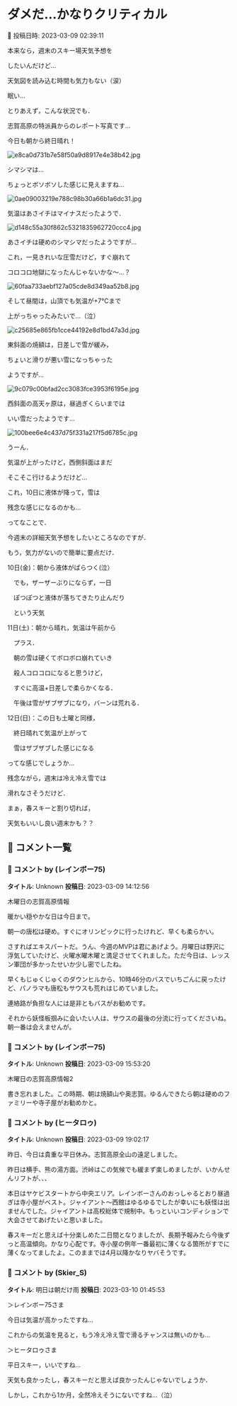 # ダメだ…かなりクリティカル

📅 投稿日時: 2023-03-09 02:39:11

本来なら，週末のスキー場天気予想を


したいんだけど…


天気図を読み込む時間も気力もない（涙）


眠い…





とりあえず，こんな状況でも．


志賀高原の特派員からのレポート写真です…


今日も朝から終日晴れ！




![e8ca0d731b7e58f50a9d8917e4e38b42.jpg](images/e8ca0d731b7e58f50a9d8917e4e38b42.jpg)







シマシマは…


ちょっとボソボソした感じに見えますね…




![0ae09003219e788c98b30a66b1a6dc31.jpg](images/0ae09003219e788c98b30a66b1a6dc31.jpg)







気温はあさイチはマイナスだったようで．




![d148c55a30f862c5321835962720ccc4.jpg](images/d148c55a30f862c5321835962720ccc4.jpg)







あさイチは硬めのシマシマだったようですが…


これ，一見きれいな圧雪だけど，すぐ崩れて


コロコロ地獄になったんじゃないかな～…？




![60faa733aebf127a05cde8d349aa52b8.jpg](images/60faa733aebf127a05cde8d349aa52b8.jpg)







そして昼間は，山頂でも気温が+7℃まで


上がっちゃったみたいで…（泣）




![c25685e865fb1cce44192e8d1bd47a3d.jpg](images/c25685e865fb1cce44192e8d1bd47a3d.jpg)







東斜面の焼額は，日差しで雪が緩み，


ちょいと滑りが悪い雪になっちゃった


ようですが…




![9c079c00bfad2cc3083fce3953f6195e.jpg](images/9c079c00bfad2cc3083fce3953f6195e.jpg)







西斜面の高天ヶ原は，昼過ぎくらいまでは


いい雪だったようです…




![100bee6e4c437d75f331a217f5d6785c.jpg](images/100bee6e4c437d75f331a217f5d6785c.jpg)







うーん．


気温が上がったけど，西側斜面はまだ


そこそこ行けるようだけど…


これ，10日に液体が降って，雪は


残念な感じになるのかも…





ってなことで．


今週末の詳細天気予想をしたいところなのですが．


もう，気力がないので簡単に要点だけ．





10日(金)：朝から液体がぱらつく(泣）


　でも，ザーザーぶりにならず，一日


　ぽつぽつと液体が落ちてきたり止んだり


　という天気





11日(土)：朝から晴れ，気温は午前から


　プラス．


　朝の雪は硬くてボロボロ崩れていき


　殺人コロコロになると思うけど，


　すぐに高温+日差しで柔らかくなる．


　午後は雪がザブザブになり，バーンは荒れる．





12日(日)：この日も土曜と同様，


　終日晴れて気温が上がって


　雪はザブザブした感じになる





ってな感じでしょうか…


残念ながら，週末は冷え冷え雪では


滑れなさそうだけど．


まぁ，春スキーと割り切れば，


天気もいいし良い週末かも？？

## 💬 コメント一覧

### 💬 コメント by (レインボー75)
**タイトル**: Unknown
**投稿日**: 2023-03-09 14:12:56

木曜日の志賀高原情報

暖かい穏やかな日は今日まで。

朝一の唐松は硬め。すぐにオリンピックに行ったけれど、早くも柔らかい。

さすればエキスパートだ。うん、今週のMVPは君にあげよう。月曜日は野沢に浮気していたけど、火曜水曜木曜と満足させてくれました。ただ今日は、レッスン軍団が多かったせいか少し密でしたね。

早くもじゅくじゅくのダウンヒルから、10時46分のバスでいちごんに戻ったけど、パノラマも唐松もサウスも荒れはじめていました。

連絡路が負担な人には是非ともバスがお勧めです。

それから妖怪板掴みに会いたい人は、サウスの最後の分流に行ってくださいね。朝一番は会えませんが。

### 💬 コメント by (レインボー75)
**タイトル**: Unknown
**投稿日**: 2023-03-09 15:53:20

木曜日の志賀高原情報2

書き忘れました。この時期、朝は焼額山や奥志賀。ゆるんできたら朝は硬めのファミリーや寺子屋がお勧めかと。

### 💬 コメント by (ヒータロゥ)
**タイトル**: Unknown
**投稿日**: 2023-03-09 19:02:17

昨日、今日は貴重な平日休み。志賀高原全山の遠足しました。

昨日は横手、熊の湯方面。渋峠はこの気候でも緩まず楽しめましたが、いかんせんリフトが、、、

本日はヤケビスタートから中央エリア。レインボーさんのおっしゃるとおり昼過ぎは寺小屋がベスト。ジャイアント〜西館はゆるゆるでしたが幸いにも妖怪は出ませんでした。ジャイアントは高校総体で規制中。もっといいコンディションで大会させてあげたいと思いました。

春スキーだと思えば十分楽しめた二日間となりましたが、長期予報みたら今後ずっと高温傾向。かなり心配です。寺小屋の例年一番最初に薄くなる箇所がすでに薄くなってましたよ。このままでは4月以降かなりヤバそうです。

### 💬 コメント by (Skier_S)
**タイトル**: 明日は朝だけ雨
**投稿日**: 2023-03-10 01:45:53

＞レインボー75さま

今日は気温が高かったですね…

これからの気温を見ると，もう冷え冷え雪で滑るチャンスは無いのかも…



＞ヒータロゥさま

平日スキー，いいですね…

天気も良かったし，春スキーだと思えば良かったんじゃないでしょうか．

しかし，これから1か月，全然冷えそうにないですね…（泣）

